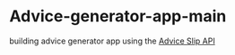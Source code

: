 # Advice-generator-app-main
building advice generator app using the [Advice Slip API](https://api.adviceslip.com)
